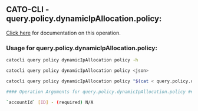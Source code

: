 
## CATO-CLI - query.policy.dynamicIpAllocation.policy:
[Click here](https://api.catonetworks.com/documentation/#query-query.policy.dynamicIpAllocation.policy) for documentation on this operation.

### Usage for query.policy.dynamicIpAllocation.policy:

```bash
catocli query policy dynamicIpAllocation policy -h

catocli query policy dynamicIpAllocation policy <json>

catocli query policy dynamicIpAllocation policy "$(cat < query.policy.dynamicIpAllocation.policy.json)"

#### Operation Arguments for query.policy.dynamicIpAllocation.policy ####

`accountId` [ID] - (required) N/A    
